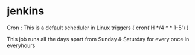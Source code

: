 # jenkins


Cron : This is a default scheduler in Linux
 triggers { cron('H */4 * * 1-5') }

This job runs all the days apart from Sunday & Saturday for every once in everyhours